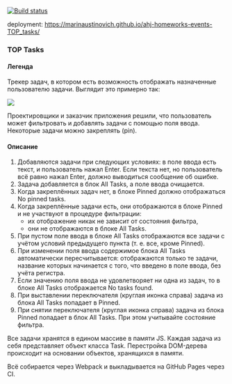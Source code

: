 [![Build status](https://ci.appveyor.com/api/projects/status/mjr6wascg6wb5kiq/branch/main?svg=true)](https://ci.appveyor.com/project/marinaustinovich/ahj-homeworks-events-top-tasks/branch/main)

deployment: https://marinaustinovich.github.io/ahj-homeworks-events-TOP_tasks/
### TOP Tasks

#### Легенда

Трекер задач, в котором есть возможность отображать назначенные пользователю задачи. Выглядит это примерно так:

![](./pic/tasks.png)

Проектировщики и заказчик приложения решили, что пользователь может фильтровать и добавлять задачи с помощью поля ввода. Некоторые задачи можно закреплять (pin).

#### Описание

1. Добавляются задачи при следующих условиях: в поле ввода есть текст, и пользователь нажал Enter. Если текста нет, но пользователь всё равно нажал Enter, должно выводиться сообщение об ошибке.
2. Задача добавляется в блок All Tasks, а поле ввода очищается.
3. Когда закреплённых задач нет, в блоке Pinned должно отображаться No pinned tasks.
4. Когда закреплённые задачи есть, они отображаются в блоке Pinned и не участвуют в процедуре фильтрации:
    * их отображение никак не зависит от состояния фильтра,
    * они не отображаются в блоке All Tasks.
5. При пустом поле ввода в блоке All Tasks отображаются все задачи с учётом условий предыдущего пункта (т. е. все, кроме Pinned).
6. При изменении поля ввода содержимое блока All Tasks автоматически пересчитывается: отображаются только те задачи, название которых начинается с того, что введено в поле ввода, без учёта регистра.
7. Если значению поля ввода не удовлетворяет ни одна из задач, то в блоке All Tasks отображается No tasks found.
8. При выставлении переключателя (круглая иконка справа) задача из блока All Tasks попадает в Pinned.
9.  При снятии переключателя (круглая иконка справа) задача из блока Pinned попадает в блок All Tasks. При этом учитывайте состояние фильтра.

Все задачи хранятся в едином массиве в памяти JS. Каждая задача из себя представляет объект класса Task. Перестройка DOM-дерева происходит на основании объектов, хранящихся в памяти.

Всё собирается через Webpack и выкладывается на GitHub Pages через CI.
